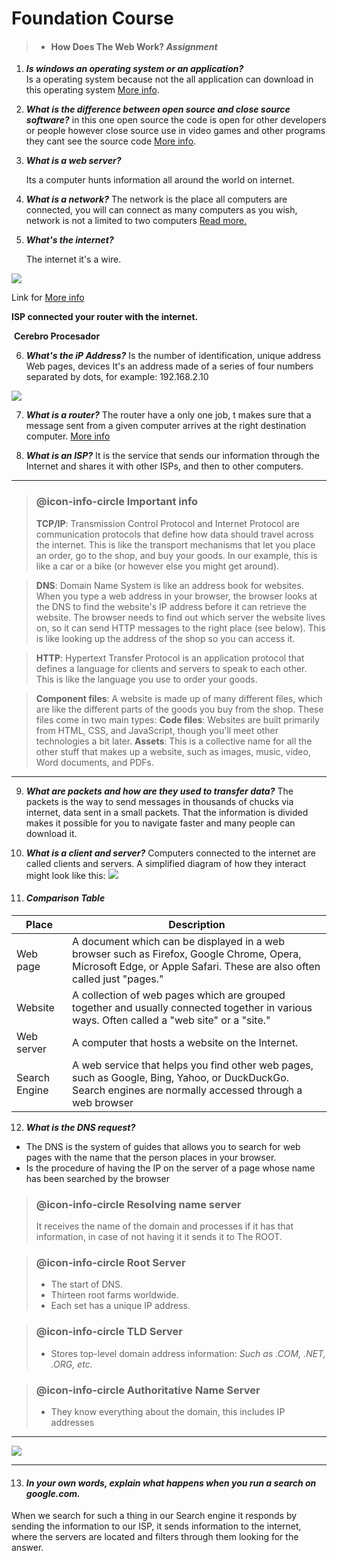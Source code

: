# Foundation Course 

> * #### How Does The Web Work? ***Assignment***
  
  1.  ***Is windows an operating system or an application?***           
           Is a operating system because not the all application can download in this operating system  [More info](https://developer.mozilla.org/en-US/docs/Learn/Common_questions/Web_mechanics/Pages_sites_servers_and_search_engines). 
      
 2. ***What is the difference between open source and close source software?***
       in this one open source the code is open for other developers or people however close source use in video games and other programs they cant see the source code [More info](https://developer.mozilla.org/en-US/docs/Learn/Common_questions/Web_mechanics/How_does_the_Internet_work).
       
 3. ***What is a web server?***
        
       Its a computer hunts information all around the world on internet.

 4. ***What is a network?*** 
 The network is the place all computers are connected, you will can connect as many computers as you wish, network is not a limited to two computers  [Read more.](https://developer.mozilla.org/en-US/docs/Learn/Common_questions/Web_mechanics/How_does_the_Internet_work)
 
 5. ***What's the internet?*** 
 
       
      The internet it's a wire.

![](../WhatsApp%20Image%202023-03-13%20at%2010.55.39%20AM.jpeg)
     
     
  Link for [More info](https://developer.mozilla.org/en-US/docs/Learn/Common_questions/Web_mechanics/How_does_the_Internet_work)
      
   
   
  **ISP connected your router with the internet.**

   <i class="fa fa-refresh fa-spin fa-2x"></i> &nbsp;**Cerebro Procesador**


  6. ***What's the iP Address?*** 
 Is the number of identification, unique address
 Web pages, devices
  It's an address made of a series of four numbers separated by dots, for example: 192.168.2.10 
  
            
 ![](../Imagenes%20de%20Markdown/internet-schema-7.png)
  
  7. ***What is a router?***
 The router have a only one job, t makes sure that a message sent from a given computer arrives at the right destination computer. [More info](https://developer.mozilla.org/en-US/docs/Learn/Common_questions/Web_mechanics/How_does_the_Internet_work)
 
 8. ***What is an ISP?***
 It is the service that sends our information through the Internet and shares it with other ISPs, and then to other computers.
 
 --- 
 
 > ### @icon-info-circle Important info
 > **TCP/IP**: Transmission Control Protocol and Internet Protocol are communication protocols that define how data should travel across the internet. This is like the transport mechanisms that let you place an order, go to the shop, and buy your goods. In our example, this is like a car or a bike (or however else you might get around).

 > **DNS**: Domain Name System is like an address book for websites. When you type a web address in your browser, the browser looks at the DNS to find the website's IP address before it can retrieve the website. The browser needs to find out which server the website lives on, so it can send HTTP messages to the right place (see below). This is like looking up the address of the shop so you can access it.

> **HTTP**: Hypertext Transfer Protocol is an application protocol that defines a language for clients and servers to speak to each other. This is like the language you use to order your goods.

> **Component files**: A website is made up of many different files, which are like the different parts of the goods you buy from the shop. These files come in two main types:
**Code files**: Websites are built primarily from HTML, CSS, and JavaScript, though you'll meet other technologies a bit later.
**Assets**: This is a collective name for all the other stuff that makes up a website, such as images, music, video, Word documents, and PDFs.
  
  ---
 9. ***What are packets and how are they used to transfer data?***
 The packets is the way to send messages in thousands of chucks via internet, data sent in a small packets. That the information is divided makes it possible for you to navigate faster and many people can download it.   
 
 10. ***What is a client and server?***
 Computers connected to the internet are called clients and servers. A simplified diagram of how they interact might look like this:
 ![](../Imagenes%20de%20Markdown/simple-client-server.png)
 
 11. #### ***Comparison Table***
 
 | Place       | Description      |
|----------------|----------------|
| Web page | A document which can be displayed in a web browser such as Firefox, Google Chrome, Opera, Microsoft Edge, or Apple Safari. These are also often called just "pages." |
|Website|A collection of web pages which are grouped together and usually connected together in various ways. Often called a "web site" or a "site."|
|Web server|A computer that hosts a website on the Internet.|
|Search Engine|A web service that helps you find other web pages, such as Google, Bing, Yahoo, or DuckDuckGo. Search engines are normally accessed through a web browser|

12. ***What is the DNS request?***
- The DNS is the system of guides that allows you to search for web pages with the name that the person places in your browser.
-   Is the procedure of having the IP on the server of a page whose name has been searched by the browser

 > ### @icon-info-circle Resolving name server
 > It receives the name of the domain and processes if it has that information, in case of not having it it sends it to The ROOT.

 > ### @icon-info-circle Root Server
 > - The start of DNS.
 > - Thirteen root farms worldwide.
 > - Each set has a unique IP address. 

 > ### @icon-info-circle TLD Server
 > - Stores top-level domain address information: 
 *Such as .COM, .NET, .ORG, etc.*
 
 > ### @icon-info-circle Authoritative Name Server 
 > - They know everything about the domain, this includes IP addresses
 
  ---
 
 ![](../Imagenes%20de%20Markdown/WhatsApp%20Image%202023-03-15%20at%208.11.30%20AM.jpeg)

 --- 
 
 
 13. #### ***In your own words, explain what happens when you run a search on google.com.***
   When we search for such a thing in our Search engine it responds by sending the information to our ISP, it sends information to the internet, where the servers are located and filters through them looking for the answer.
 
 